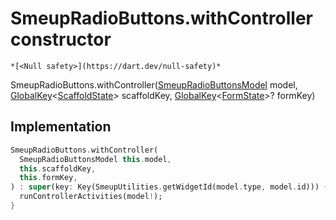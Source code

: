 


# SmeupRadioButtons.withController constructor




    *[<Null safety>](https://dart.dev/null-safety)*



SmeupRadioButtons.withController([SmeupRadioButtonsModel](../../smeup_models_widgets_smeup_radio_buttons_model/SmeupRadioButtonsModel-class.md) model, [GlobalKey](https://api.flutter.dev/flutter/widgets/GlobalKey-class.html)&lt;[ScaffoldState](https://api.flutter.dev/flutter/material/ScaffoldState-class.html)> scaffoldKey, [GlobalKey](https://api.flutter.dev/flutter/widgets/GlobalKey-class.html)&lt;[FormState](https://api.flutter.dev/flutter/widgets/FormState-class.html)>? formKey)





## Implementation

```dart
SmeupRadioButtons.withController(
  SmeupRadioButtonsModel this.model,
  this.scaffoldKey,
  this.formKey,
) : super(key: Key(SmeupUtilities.getWidgetId(model.type, model.id))) {
  runControllerActivities(model!);
}
```








